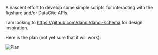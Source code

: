A nascent effort to develop some simple scripts for interacting with the figshare and/or DataCite APIs. 

I am looking to https://github.com/dandi/dandi-schema for design inspiration. 

Here is the plan (not yet sure that it will work):

![Plan](plan.jpg)
